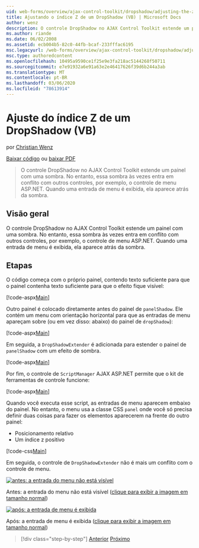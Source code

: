 ```yaml
---
uid: web-forms/overview/ajax-control-toolkit/dropshadow/adjusting-the-z-index-of-a-dropshadow-vb
title: Ajustando o índice Z de um DropShadow (VB) | Microsoft Docs
author: wenz
description: O controle DropShadow no AJAX Control Toolkit estende um painel com uma sombra. No entanto, essa sombra às vezes entra em conflito com outros controles, para insta...
ms.author: riande
ms.date: 06/02/2008
ms.assetid: ecb004b5-82c0-44fb-bcaf-233fffac6195
msc.legacyurl: /web-forms/overview/ajax-control-toolkit/dropshadow/adjusting-the-z-index-of-a-dropshadow-vb
msc.type: authoredcontent
ms.openlocfilehash: 10495a9590ce1f25e9e3fa218ac5144268f50711
ms.sourcegitcommit: e7e91932a6e91a63e2e46417626f39d6b244a3ab
ms.translationtype: MT
ms.contentlocale: pt-BR
ms.lasthandoff: 03/06/2020
ms.locfileid: "78613914"
---
```

# <a name="adjusting-the-z-index-of-a-dropshadow-vb"></a>Ajuste do índice Z de um DropShadow (VB)

por [Christian Wenz](https://github.com/wenz)

[Baixar código](https://download.microsoft.com/download/5/1/6/51652a81-500b-4f6b-88d3-617103e7941e/DropShadow1.vb.zip) ou [baixar PDF](https://download.microsoft.com/download/b/6/a/b6ae89ee-df69-4c87-9bfb-ad1eb2b23373/dropshadow1VB.pdf)

> O controle DropShadow no AJAX Control Toolkit estende um painel com uma sombra. No entanto, essa sombra às vezes entra em conflito com outros controles, por exemplo, o controle de menu ASP.NET. Quando uma entrada de menu é exibida, ela aparece atrás da sombra.

## <a name="overview"></a>Visão geral

O controle DropShadow no AJAX Control Toolkit estende um painel com uma sombra. No entanto, essa sombra às vezes entra em conflito com outros controles, por exemplo, o controle de menu ASP.NET. Quando uma entrada de menu é exibida, ela aparece atrás da sombra.

## <a name="steps"></a>Etapas

O código começa com o próprio painel, contendo texto suficiente para que o painel contenha texto suficiente para que o efeito fique visível:

[!code-aspx[Main](adjusting-the-z-index-of-a-dropshadow-vb/samples/sample1.aspx)]

Outro painel é colocado diretamente antes do painel de `panelShadow`. Ele contém um menu com orientação horizontal para que as entradas de menu apareçam sobre (ou em vez disso: abaixo) do painel de `dropShadow`):

[!code-aspx[Main](adjusting-the-z-index-of-a-dropshadow-vb/samples/sample2.aspx)]

Em seguida, a `DropShadowExtender` é adicionada para estender o painel de `panelShadow` com um efeito de sombra.

[!code-aspx[Main](adjusting-the-z-index-of-a-dropshadow-vb/samples/sample3.aspx)]

Por fim, o controle de `ScriptManager` AJAX ASP.NET permite que o kit de ferramentas de controle funcione:

[!code-aspx[Main](adjusting-the-z-index-of-a-dropshadow-vb/samples/sample4.aspx)]

Quando você executa esse script, as entradas de menu aparecem embaixo do painel. No entanto, o menu usa a classe CSS `panel` onde você só precisa definir duas coisas para fazer os elementos aparecerem na frente do outro painel:

- Posicionamento relativo
- Um índice z positivo

[!code-css[Main](adjusting-the-z-index-of-a-dropshadow-vb/samples/sample5.css)]

Em seguida, o controle de `DropShadowExtender` não é mais um conflito com o controle de menu.

[![antes: a entrada do menu não está visível](adjusting-the-z-index-of-a-dropshadow-vb/_static/image2.png)](adjusting-the-z-index-of-a-dropshadow-vb/_static/image1.png)

Antes: a entrada do menu não está visível ([clique para exibir a imagem em tamanho normal](adjusting-the-z-index-of-a-dropshadow-vb/_static/image3.png))

[![após: a entrada de menu é exibida](adjusting-the-z-index-of-a-dropshadow-vb/_static/image5.png)](adjusting-the-z-index-of-a-dropshadow-vb/_static/image4.png)

Após: a entrada de menu é exibida ([clique para exibir a imagem em tamanho normal](adjusting-the-z-index-of-a-dropshadow-vb/_static/image6.png))

> [!div class="step-by-step"]
> [Anterior](manipulating-dropshadow-properties-from-client-code-cs.md)
> [Próximo](manipulating-dropshadow-properties-from-client-code-vb.md)
